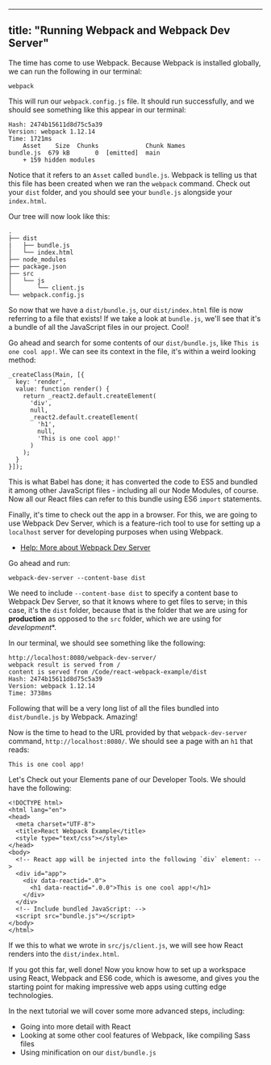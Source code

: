 
---
title: "Running Webpack and Webpack Dev Server"
---

The time has come to use Webpack. Because Webpack is installed globally, we can run the following in our terminal:

    webpack

This will run our `webpack.config.js` file. It should run successfully, and we should see something like this appear in our terminal:

    Hash: 2474b15611d8d75c5a39
    Version: webpack 1.12.14
    Time: 1721ms
        Asset    Size  Chunks             Chunk Names
    bundle.js  679 kB       0  [emitted]  main
        + 159 hidden modules

Notice that it refers to an `Asset` called `bundle.js`. Webpack is telling us that this file has been created when we ran the `webpack` command. Check out your `dist` folder, and you should see your `bundle.js` alongside your `index.html`.

Our tree will now look like this:

    .
    ├── dist
    |   ├── bundle.js
    │   └── index.html
    ├── node_modules
    ├── package.json
    ├── src
    │   └── js
    │       └── client.js
    └── webpack.config.js

So now that we have a `dist/bundle.js`, our `dist/index.html` file is now referring to a file that exists! If we take a look at `bundle.js`, we'll see that it's a bundle of all the JavaScript files in our project. Cool!

Go ahead and search for some contents of our `dist/bundle.js`, like `This is one cool app!`. We can see its context in the file, it's within a weird looking method:

    _createClass(Main, [{
      key: 'render',
      value: function render() {
        return _react2.default.createElement(
          'div',
          null,
          _react2.default.createElement(
            'h1',
            null,
            'This is one cool app!'
          )
        );
      }
    }]);

This is what Babel has done; it has converted the code to ES5 and bundled it among other JavaScript files - including all our Node Modules, of course. Now all our React files can refer to this bundle using ES6 `import` statements.

Finally, it's time to check out the app in a browser. For this, we are going to use Webpack Dev Server, which is a feature-rich tool to use for setting up a `localhost` server for developing purposes when using Webpack.

*   [Help: More about Webpack Dev Server](https://webpack.github.io/docs/webpack-dev-server.html)

Go ahead and run:

    webpack-dev-server --content-base dist

We need to include `--content-base dist` to specify a content base to Webpack Dev Server, so that it knows where to get files to serve; in this case, it's the `dist` folder, because that is the folder that we are using for **production** as opposed to the `src` folder, which we are using for *development**.

In our terminal, we should see something like the following:

    http://localhost:8080/webpack-dev-server/
    webpack result is served from /
    content is served from /Code/react-webpack-example/dist
    Hash: 2474b15611d8d75c5a39
    Version: webpack 1.12.14
    Time: 3738ms

Following that will be a very long list of all the files bundled into `dist/bundle.js` by Webpack. Amazing!

Now is the time to head to the URL provided by that `webpack-dev-server` command, `http://localhost:8080/`. We should see a page with an `h1` that reads:

    This is one cool app!

Let's Check out your Elements pane of our Developer Tools. We should have the following:

    <!DOCTYPE html>
    <html lang="en">
    <head>
      <meta charset="UTF-8">
      <title>React Webpack Example</title>
      <style type="text/css"></style>
    </head>
    <body>
      <!-- React app will be injected into the following `div` element: -->
      <div id="app">
        <div data-reactid=".0">
          <h1 data-reactid=".0.0">This is one cool app!</h1>
        </div>
      </div>
      <!-- Include bundled JavaScript: -->
      <script src="bundle.js"></script>
    </body>
    </html>

If we this to what we wrote in `src/js/client.js`, we will see how React renders into the `dist/index.html`.

If you got this far, well done! Now you know how to set up a workspace using React, Webpack and ES6 code, which is awesome, and gives you the starting point for making impressive web apps using cutting edge technologies.

In the next tutorial we will cover some more advanced steps, including:

*   Going into more detail with React
*   Looking at some other cool features of Webpack, like compiling Sass files
*   Using minification on our `dist/bundle.js`
